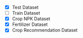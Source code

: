 - [x] Test Dataset
- [ ] Train Dataset
- [x] Crop NPK Dataset
- [x] Fertilizer Dataset
- [x] Crop Recommendation Dataset

